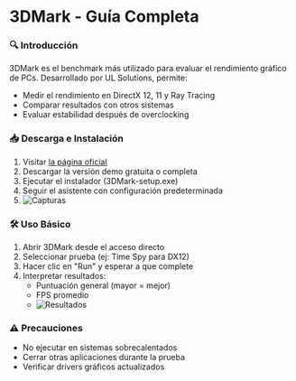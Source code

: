 # 3DMark - Guía Completa

### 🔍 Introducción
3DMark es el benchmark más utilizado para evaluar el rendimiento gráfico de PCs. Desarrollado por UL Solutions, permite:
- Medir el rendimiento en DirectX 12, 11 y Ray Tracing
- Comparar resultados con otros sistemas
- Evaluar estabilidad después de overclocking

### 📥 Descarga e Instalación
1. Visitar [la página oficial](https://www.3dmark.com/)
2. Descargar la versión demo gratuita o completa
3. Ejecutar el instalador (3DMark-setup.exe)
4. Seguir el asistente con configuración predeterminada
5. ![Capturas](https://imgs.search.brave.com/UdTqEMxgnNg5BBafo8boYbaKnXORqtAstNE2E1e0cGA/rs:fit:860:0:0:0/g:ce/aHR0cHM6Ly93d3cu/cHJvZmVzaW9uYWxy/ZXZpZXcuY29tL3dw/LWNvbnRlbnQvdXBs/b2Fkcy8yMDE5LzA4/LzNETWFyay1iZW5j/aG1hcmtzLTEtMTAy/NHg2NDMuanBlZw)


### 🛠️ Uso Básico
1. Abrir 3DMark desde el acceso directo
2. Seleccionar prueba (ej: Time Spy para DX12)
3. Hacer clic en "Run" y esperar a que complete
4. Interpretar resultados:
   - Puntuación general (mayor = mejor)
   - FPS promedio
   - ![Resultados](https://images.sftcdn.net/images/t_app-cover-l,f_auto/p/153789cb-7527-4bb8-9c22-dcf3dba01621/3209175292/3dmark-screenshot.jpg)

### ⚠️ Precauciones
- No ejecutar en sistemas sobrecalentados
- Cerrar otras aplicaciones durante la prueba
- Verificar drivers gráficos actualizados
